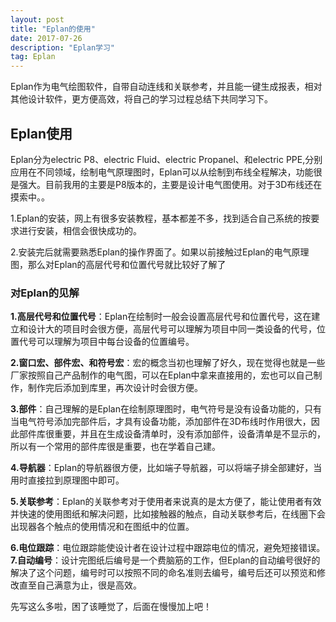 ```yaml
---
layout: post
title: "Eplan的使用"
date: 2017-07-26 
description: "Eplan学习"
tag: Eplan 
---  
```

 Eplan作为电气绘图软件，自带自动连线和关联参考，并且能一键生成报表，相对其他设计软件，更方便高效，将自己的学习过程总结下共同学习下。 
## Eplan使用
Eplan分为electric P8、electric Fluid、electric Propanel、和electric PPE,分别应用在不同领域，绘制电气原理图时，Eplan可以从绘制到布线全程解决，功能很是强大。目前我用的主要是P8版本的，主要是设计电气图使用。对于3D布线还在摸索中。。

1.Eplan的安装，网上有很多安装教程，基本都差不多，找到适合自己系统的按要求进行安装，相信会很快成功的。

2.安装完后就需要熟悉Eplan的操作界面了。如果以前接触过Eplan的电气原理图，那么对Eplan的高层代号和位置代号就比较好了解了

### 对Eplan的见解
**1.高层代号和位置代号**：Eplan在绘制时一般会设置高层代号和位置代号，这在建立和设计大的项目时会很方便，高层代号可以理解为项目中同一类设备的代号，位置代号可以理解为项目中每台设备的位置编号。

**2.窗口宏、部件宏、和符号宏**：宏的概念当初也理解了好久，现在觉得也就是一些厂家按照自己产品制作的电气图，可以在Eplan中拿来直接用的，宏也可以自己制作，制作完后添加到库里，再次设计时会很方便。

**3.部件**：自己理解的是Eplan在绘制原理图时，电气符号是没有设备功能的，只有当电气符号添加完部件后，才具有设备功能，添加部件在3D布线时作用很大，因此部件库很重要，并且在生成设备清单时，没有添加部件，设备清单是不显示的，所以有一个常用的部件库很是重要，也在学着自己建。

**4.导航器**：Eplan的导航器很方便，比如端子导航器，可以将端子排全部建好，当用时直接拉到原理图中即可。

**5.关联参考**：Eplan的关联参考对于使用者来说真的是太方便了，能让使用者有效并快速的使用图纸和解决问题，比如接触器的触点，自动关联参考后，在线圈下会出现器各个触点的使用情况和在图纸中的位置。

**6.电位跟踪**：电位跟踪能使设计者在设计过程中跟踪电位的情况，避免短接错误。
**7.自动编号**：设计完图纸后编号是一个费脑筋的工作，但Eplan的自动编号很好的解决了这个问题，编号时可以按照不同的命名准则去编号，编号后还可以预览和修改直至自己满意为止，很是高效。


先写这么多啦，困了该睡觉了，后面在慢慢加上吧！